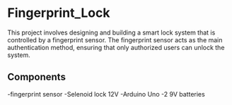 # Fingerprint_Lock

This project involves designing and building a smart lock system that is controlled by a fingerprint sensor. The fingerprint sensor acts as the main authentication method, ensuring that only authorized users can unlock the system.

## Components 

-fingerprint sensor
-Selenoid lock 12V
-Arduino Uno
-2 9V batteries

